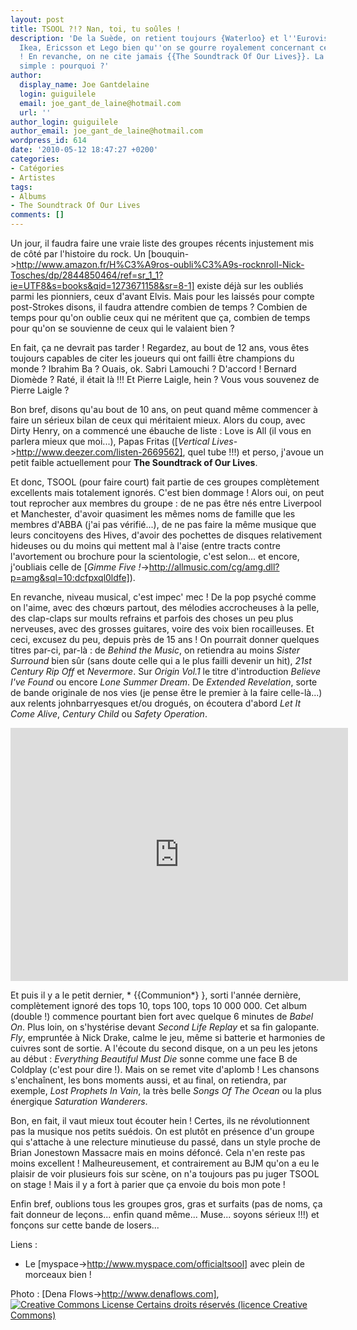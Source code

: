 ```yaml
---
layout: post
title: TSOOL ?!? Nan, toi, tu soûles !
description: 'De la Suède, on retient toujours {Waterloo} et l''Eurovision de 1974,
  Ikea, Ericsson et Lego bien qu''on se gourre royalement concernant ce dernier exemple
  ! En revanche, on ne cite jamais {{The Soundtrack Of Our Lives}}. La question est
  simple : pourquoi ?'
author:
  display_name: Joe Gantdelaine
  login: guiguilele
  email: joe_gant_de_laine@hotmail.com
  url: ''
author_login: guiguilele
author_email: joe_gant_de_laine@hotmail.com
wordpress_id: 614
date: '2010-05-12 18:47:27 +0200'
categories:
- Catégories
- Artistes
tags:
- Albums
- The Soundtrack Of Our Lives
comments: []
---
```

Un jour, il faudra faire une vraie liste des groupes récents injustement mis de côté par l'histoire du rock. Un [bouquin->http://www.amazon.fr/H%C3%A9ros-oubli%C3%A9s-rocknroll-Nick-Tosches/dp/2844850464/ref=sr_1_1?ie=UTF8&s=books&qid=1273671158&sr=8-1] existe déjà sur les oubliés parmi les pionniers, ceux d'avant Elvis. Mais pour les laissés pour compte post-Strokes disons, il faudra attendre combien de temps ? Combien de temps pour qu'on oublie ceux qui ne méritent que ça, combien de temps pour qu'on se souvienne de ceux qui le valaient bien ?

En fait, ça ne devrait pas tarder ! Regardez, au bout de 12 ans, vous êtes toujours capables de citer les joueurs qui ont failli être champions du monde ? Ibrahim Ba ? Ouais, ok. Sabri Lamouchi ? D'accord ! Bernard Diomède ? Raté, il était là !!! Et Pierre Laigle, hein ? Vous vous souvenez de Pierre Laigle ?

Bon bref, disons qu'au bout de 10 ans, on peut quand même commencer à faire un sérieux bilan de ceux qui méritaient mieux. Alors du coup, avec Dirty Henry, on a commencé une ébauche de liste : Love is All (il vous en parlera mieux que moi...), Papas Fritas ([*Vertical Lives*->http://www.deezer.com/listen-2669562], quel tube !!!) et perso, j'avoue un petit faible actuellement pour __The Soundtrack of Our Lives__.

Et donc, TSOOL (pour faire court) fait partie de ces groupes complètement excellents mais totalement ignorés. C'est bien dommage ! Alors oui, on peut tout reprocher aux membres du groupe : de ne pas être nés entre Liverpool et Manchester, d'avoir quasiment les mêmes noms de famille que les membres d'ABBA (j'ai pas vérifié...), de ne pas faire la même musique que leurs concitoyens des Hives, d'avoir des pochettes de disques relativement hideuses ou du moins qui mettent mal à l'aise (entre tracts contre l'avortement ou brochure pour la scientologie, c'est selon... et encore, j'oubliais celle de [*Gimme Five !*->http://allmusic.com/cg/amg.dll?p=amg&sql=10:dcfpxql0ldfe]).

En revanche, niveau musical, c'est impec' mec ! De la pop psyché comme on l'aime, avec des chœurs partout, des mélodies accrocheuses à la pelle, des clap-claps sur moults refrains et parfois des choses un peu plus nerveuses, avec des grosses guitares, voire des voix bien rocailleuses. Et ceci, excusez du peu, depuis près de 15 ans ! On pourrait donner quelques titres par-ci, par-là : de *Behind the Music*, on retiendra au moins *Sister Surround* bien sûr (sans doute celle qui a le plus failli devenir un hit), *21st Century Rip Off* et *Nevermore*. Sur *Origin Vol.1* le titre d'introduction *Believe I've Found* ou encore *Lone Summer Dream*. De *Extended Revelation*, sorte de bande originale de nos vies (je pense être le premier à la faire celle-là...) aux relents johnbarryesques et/ou drogués, on écoutera d'abord *Let It Come Alive*, *Century Child* ou *Safety Operation*.

<iframe width="540" height="405" src="http://www.youtube.com/embed/9DgyeIm2CQ4" frameborder="0" allowfullscreen></iframe>

Et puis il y a le petit dernier, * {{Communion*} }, sorti l'année dernière, complètement ignoré des tops 10, tops 100, tops 10 000 000. Cet album (double !) commence pourtant bien fort avec quelque 6 minutes de *Babel On*. Plus loin, on s'hystérise devant *Second Life Replay* et sa fin galopante. *Fly*, empruntée à Nick Drake, calme le jeu, même si batterie et harmonies de cuivres sont de sortie. A l'écoute du second disque, on a un peu les jetons au début : *Everything Beautiful Must Die* sonne comme une face B de Coldplay (c'est pour dire !). Mais on se remet vite d'aplomb ! Les chansons s'enchaînent, les bons moments aussi, et au final, on retiendra, par exemple, *Lost Prophets In Vain*, la très belle *Songs Of The Ocean* ou la plus énergique *Saturation Wanderers*.

Bon, en fait, il vaut mieux tout écouter hein ! Certes, ils ne révolutionnent pas la musique nos petits suédois. On est plutôt en présence d'un groupe qui s'attache à une relecture minutieuse du passé, dans un style proche de Brian Jonestown Massacre mais en moins défoncé. Cela n'en reste pas moins excellent ! Malheureusement, et contrairement au BJM qu'on a eu le plaisir de voir plusieurs fois sur scène, on n'a toujours pas pu juger TSOOL on stage ! Mais il y a fort à parier que ça envoie du bois mon pote !

Enfin bref, oublions tous les groupes gros, gras et surfaits (pas de noms, ça fait donneur de leçons... enfin quand même... Muse... soyons sérieux !!!) et fonçons sur cette bande de losers...

Liens :
- Le [myspace->http://www.myspace.com/officialtsool] avec plein de morceaux bien !

Photo : [Dena Flows->http://www.denaflows.com], <a rel="license" href="http://creativecommons.org/licenses/by-nc-nd/2.0/deed.fr"><img alt="Creative Commons License" style="border-width:0" src="http://i.creativecommons.org/l/by-nc-nd/2.0/80x15.png" />
Certains droits réservés (licence Creative Commons)</a>
